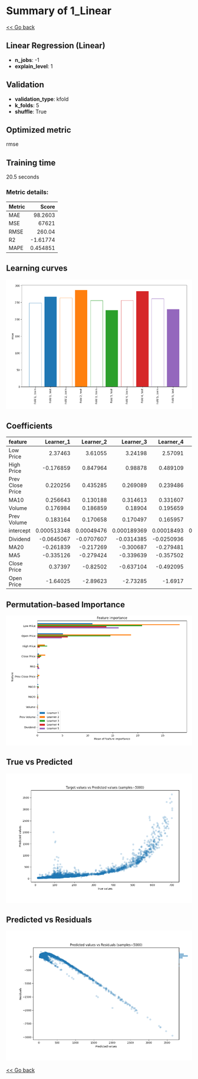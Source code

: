 # Summary of 1_Linear

[<< Go back](../README.md)


## Linear Regression (Linear)
- **n_jobs**: -1
- **explain_level**: 1

## Validation
 - **validation_type**: kfold
 - **k_folds**: 5
 - **shuffle**: True

## Optimized metric
rmse

## Training time

20.5 seconds

### Metric details:
| Metric   |        Score |
|:---------|-------------:|
| MAE      |    98.2603   |
| MSE      | 67621        |
| RMSE     |   260.04     |
| R2       |    -1.61774  |
| MAPE     |     0.454851 |



## Learning curves
![Learning curves](learning_curves.png)

## Coefficients
| feature          |    Learner_1 |   Learner_2 |    Learner_3 |   Learner_4 |    Learner_5 |
|:-----------------|-------------:|------------:|-------------:|------------:|-------------:|
| Low Price        |  2.37463     |  3.61055    |  3.24198     |  2.57091    |  2.93393     |
| High Price       | -0.176859    |  0.847964   |  0.98878     |  0.489109   | -0.132984    |
| Prev Close Price |  0.220256    |  0.435285   |  0.269089    |  0.239486   |  0.27865     |
| MA10             |  0.256643    |  0.130188   |  0.314613    |  0.331607   |  0.257008    |
| Volume           |  0.176984    |  0.186859   |  0.18904     |  0.195659   |  0.196898    |
| Prev Volume      |  0.183164    |  0.170658   |  0.170497    |  0.165957   |  0.164135    |
| intercept        |  0.000513348 |  0.00049476 |  0.000189369 |  0.00018493 |  0.000458932 |
| Dividend         | -0.0645067   | -0.0707607  | -0.0314385   | -0.0250936  | -0.0589216   |
| MA20             | -0.261839    | -0.217269   | -0.300687    | -0.279481   | -0.21392     |
| MA5              | -0.335126    | -0.279424   | -0.339639    | -0.357502   | -0.437233    |
| Close Price      |  0.37397     | -0.82502    | -0.637104    | -0.492095   | -0.285912    |
| Open Price       | -1.64025     | -2.89623    | -2.73285     | -1.6917     | -1.59436     |


## Permutation-based Importance
![Permutation-based Importance](permutation_importance.png)
## True vs Predicted

![True vs Predicted](true_vs_predicted.png)


## Predicted vs Residuals

![Predicted vs Residuals](predicted_vs_residuals.png)



[<< Go back](../README.md)
